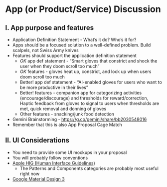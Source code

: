 # App (or Product/Service) Discussion

## I. App purpose and features
- Application Definition Statement - What’s it do? Who’s it for?
- Apps should be a focused solution to a well-defined problem. Build scalpels, not Swiss Army knives
- Features should support the application definition statement
  - *OK* app def statement  - “Smart gloves that constrict and shock the user when they doom scroll too much”
  - *OK* features - gloves heat up, constrict, and lock up  when users doom scroll too much
  - Better! app def statement  - “AI-enabled gloves for users who want to be more productive in their lives”
  - Better! features - companion app for categorizing activities (encourage/discourage) and thresholds for reward/correction, Haptic feedback from gloves to signal to users when thresholds are met, quick removal and donning of gloves
  - Other features - snacking/junk food detection 
- Gemini Brainstorming - https://g.co/gemini/share/bb2030548016
- Remember that this is also App Proposal Cage Match


## II. UI Considerations
- You need to provide some UI mockups in your proposal
- You will probably follow conventions
- [Apple HIG (Human Interface Guidelines)](https://developer.apple.com/design/human-interface-guidelines/)
  - The Patterns and Components categories are probably most useful right now
- [Google Material Design 3](https://m3.material.io/)
